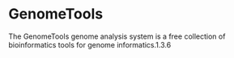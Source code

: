 # GenomeTools

The GenomeTools genome analysis system is a free collection of bioinformatics tools for genome informatics.1.3.6

